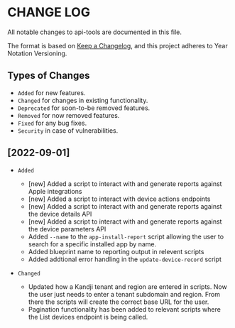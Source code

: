 # CHANGE LOG

All notable changes to api-tools are documented in this file.

The format is based on [Keep a Changelog](https://keepachangelog.com/en/1.0.0/),
and this project adheres to Year Notation Versioning.


## Types of Changes

- `Added` for new features.
- `Changed` for changes in existing functionality.
- `Deprecated` for soon-to-be removed features.
- `Removed` for now removed features.
- `Fixed` for any bug fixes.
- `Security` in case of vulnerabilities.


## [2022-09-01]

- `Added`

    - [new] Added a script to interact with and generate reports against Apple integrations
    - [new] Added a script to interact with device actions endpoints
    - [new] Added a script to interact with and generate reports against the device details API
    - [new] Added a script to interact with and generate reports against the device parameters API
    - Added `--name` to the `app-install-report` script allowing the user to search for a specific installed app by name.
    - Added blueprint name to reporting output in relevent scripts
    - Added addtional error handling in the `update-device-record` script

- `Changed`

    - Updated how a Kandji tenant and region are entered in scripts. Now the user just needs to enter a tenant subdomain and region. From there the scripts will create the correct base URL for the user.
    - Pagination functionality has been added to relevant scripts where the List devices endpoint is being called.